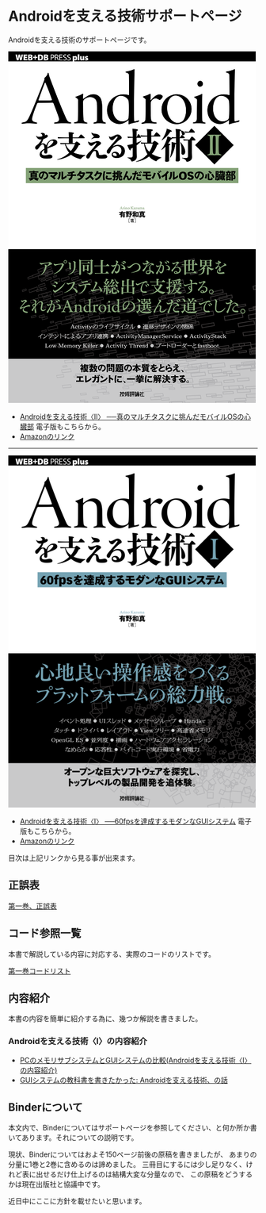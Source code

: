 # Androidを支える技術サポートページ

Androidを支える技術のサポートページです。


![Androidを支える技術II、書影](https://github.com/karino2/AndroidSupportTech/blob/images/front_page_2.png)
- [Androidを支える技術〈Ⅱ〉 ──真のマルチタスクに挑んだモバイルOSの心臓部](http://gihyo.jp/book/2017/978-4-7741-8861-4) 電子版もこちらから。
 - [Amazonのリンク](https://www.amazon.co.jp/dp/4774188611/)

----

![Androidを支える技術I、書影](https://github.com/karino2/AndroidSupportTech/blob/images/front_page.png)

- [Androidを支える技術〈Ⅰ〉 ──60fpsを達成するモダンなGUIシステム](http://gihyo.jp/book/2017/978-4-7741-8759-4) 電子版もこちらから。
 - [Amazonのリンク](https://www.amazon.co.jp/dp/4774187593)

目次は上記リンクから見る事が出来ます。


## 正誤表

[第一巻、正誤表](./Part1/Errata.md)

## コード参照一覧

本書で解説している内容に対応する、実際のコードのリストです。

[第一巻コードリスト](./Part1/CodeRefs.md)


## 内容紹介

本書の内容を簡単に紹介する為に、幾つか解説を書きました。

### Androidを支える技術〈Ⅰ〉の内容紹介

- [PCのメモリサブシステムとGUIシステムの比較(Androidを支える技術〈Ⅰ〉の内容紹介)](https://gist.github.com/karino2/5ad8c0ca2966399de3bb7be5e070073f)
- [GUIシステムの教科書を書きたかった: Androidを支える技術、の話](http://karino2.livejournal.com/430253.html)

## Binderについて

本文内で、Binderについてはサポートページを参照してください、と何か所か書いてあります。それについての説明です。

現状、Binderについてはおよそ150ページ前後の原稿を書きましたが、
あまりの分量に1巻と2巻に含めるのは諦めました。
三冊目にするには少し足りなく、けれど表に出せるだけ仕上げるのは結構大変な分量なので、
この原稿をどうするかは現在出版社と協議中です。

近日中にここに方針を載せたいと思います。